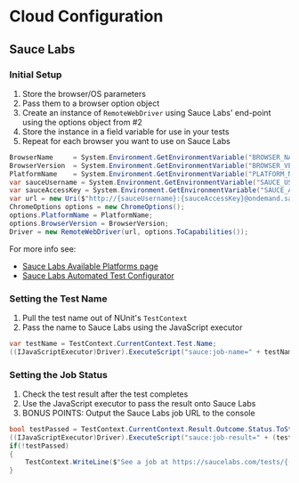 # Cloud Configuration

## Sauce Labs

### Initial Setup

1. Store the browser/OS parameters
2. Pass them to a browser option object
3. Create an instance of `RemoteWebDriver` using Sauce Labs' end-point using the options object from #2
4. Store the instance in a field variable for use in your tests
5. Repeat for each browser you want to use on Sauce Labs

```csharp
BrowserName     = System.Environment.GetEnvironmentVariable("BROWSER_NAME") ?? "ie";
BrowserVersion  = System.Environment.GetEnvironmentVariable("BROWSER_VERSION") ?? "10.0";
PlatformName    = System.Environment.GetEnvironmentVariable("PLATFORM_NAME") ?? "Windows 8";
var sauceUsername = System.Environment.GetEnvironmentVariable("SAUCE_USERNAME");
var sauceAccessKey = System.Environment.GetEnvironmentVariable("SAUCE_ACCESS_KEY");
var url = new Uri($"http://{sauceUsername}:{sauceAccessKey}@ondemand.saucelabs.com:80/wd/hub");
ChromeOptions options = new ChromeOptions();
options.PlatformName = PlatformName;
options.BrowserVersion = BrowserVersion;
Driver = new RemoteWebDriver(url, options.ToCapabilities());
```

For more info see:

+ [Sauce Labs Available Platforms page](https://saucelabs.com/platforms)
+ [Sauce Labs Automated Test Configurator](https://docs.saucelabs.com/reference/platforms-configurator/#/)

### Setting the Test Name

1. Pull the test name out of NUnit's `TestContext`
2. Pass the name to Sauce Labs using the JavaScript executor

```csharp
var testName = TestContext.CurrentContext.Test.Name;
((IJavaScriptExecutor)Driver).ExecuteScript("sauce:job-name=" + testName);
```

### Setting the Job Status

1. Check the test result after the test completes
2. Use the JavaScript executor to pass the result onto Sauce Labs
3. BONUS POINTS: Output the Sauce Labs job URL to the console

```csharp
bool testPassed = TestContext.CurrentContext.Result.Outcome.Status.ToString() == "Passed";
((IJavaScriptExecutor)Driver).ExecuteScript("sauce:job-result=" + (testPassed ? "passed" : "failed"));
if(!testPassed)
{
    TestContext.WriteLine($"See a job at https://saucelabs.com/tests/{((RemoteWebDriver)Driver).SessionId}");
}
```


